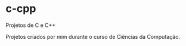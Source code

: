 # c-cpp
 Projetos de C e C++
 
 Projetos criados por mim durante o curso de Ciências da Computação.
